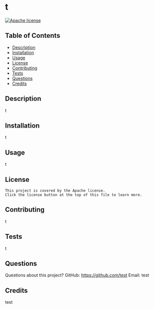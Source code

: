 # t
  [![Apache license](https://img.shields.io/badge/license-Apache-blue.svg)](https://www.apache.org/licenses/LICENSE-2.0.txt)

  ## Table of Contents
  - [Description](#description)
  - [Installation](#installation)
  - [Usage](#usage)
  - [License](#license)
  - [Contributing](#contributing)
  - [Tests](#tests)
  - [Questions](#questions)
  - [Credits](#credits)

  ## Description
  t

  ## Installation
  t

  ## Usage
  t

  ## License
    This project is covered by the Apache license. 
    Click the license button at the top of this file to learn more.

  ## Contributing
  t

  ## Tests
  t

  ## Questions
  Questions about this project?
  GitHub: https://github.com/test
  Email: test

  ## Credits
  test